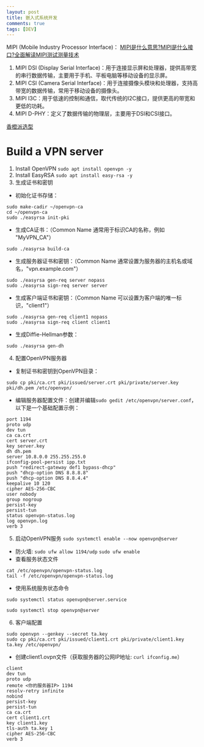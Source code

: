 ```yaml
---
layout: post
title: 嵌入式系统开发
comments: true
tags: [DEV]
---
```


MIPI (Mobile Industry Processor Interface)： [MIPI是什么意思?MIPI是什么接口?全面解读MIPI测试测量技术](https://www.eet-china.com/mp/a365565.html)

1. MIPI DSl (Display Serial Interface)：用于连接显示屏和处理器，提供高带宽的串行数据传输，主要用于手机、平板电脑等移动设备的显示屏。
2. MIPI CSl (Camera Serial Interface)：用于连接摄像头模块和处理器，支持高带宽的数据传输，常用于移动设备的摄像头。
3. MIPI I3C：用于低速的控制和通信，取代传统的I2C接口，提供更高的带宽和更低的功耗。
4. MIPI D-PHY：定义了数据传输的物理层，主要用于DSI和CSI接口。


[香橙派选型](https://blog.csdn.net/qq_29824567/article/details/143102419)


# Build a VPN server


1. Install OpenVPN `sudo apt install openvpn -y`
2. Install EasyRSA `sudo apt install easy-rsa -y`
3. 生成证书和密钥
  * 初始化证书存储：
```
sudo make-cadir ~/openvpn-ca
cd ~/openvpn-ca
sudo ./easyrsa init-pki
```
  * 生成CA证书：（Common Name 通常用于标识CA的名称，例如 "MyVPN_CA"）
```
sudo ./easyrsa build-ca
```
  * 生成服务器证书和密钥：（Common Name 通常设置为服务器的主机名或域名，"vpn.example.com"）
```
sudo ./easyrsa gen-req server nopass
sudo ./easyrsa sign-req server server
```
  * 生成客户端证书和密钥：（Common Name 可以设置为客户端的唯一标识，"client1"）
```
sudo ./easyrsa gen-req client1 nopass
sudo ./easyrsa sign-req client client1
```
  * 生成Diffie-Hellman参数：
```
sudo ./easyrsa gen-dh
```
4. 配置OpenVPN服务器
  * 复制证书和密钥到OpenVPN目录：
```
sudo cp pki/ca.crt pki/issued/server.crt pki/private/server.key pki/dh.pem /etc/openvpn/
```
  * 编辑服务器配置文件：创建并编辑`sudo gedit /etc/openvpn/server.conf`，以下是一个基础配置示例：
```
port 1194
proto udp
dev tun
ca ca.crt
cert server.crt
key server.key
dh dh.pem
server 10.8.0.0 255.255.255.0
ifconfig-pool-persist ipp.txt
push "redirect-gateway def1 bypass-dhcp"
push "dhcp-option DNS 8.8.8.8"
push "dhcp-option DNS 8.8.4.4"
keepalive 10 120
cipher AES-256-CBC
user nobody
group nogroup
persist-key
persist-tun
status openvpn-status.log
log openvpn.log
verb 3
```
5. 启动OpenVPN服务 `sudo systemctl enable --now openvpn@server`
  * 防火墙: `sudo ufw allow 1194/udp` `sudo ufw enable`
  * 查看服务状态文件
```
cat /etc/openvpn/openvpn-status.log
tail -f /etc/openvpn/openvpn-status.log
```
  * 使用系统服务状态命令
```
sudo systemctl status openvpn@server.service
```
```
sudo systemctl stop openvpn@server
```
6. 客户端配置
```
sudo openvpn --genkey --secret ta.key
sudo cp pki/ca.crt pki/issued/client1.crt pki/private/client1.key ta.key /etc/openvpn/
```
  * 创建client1.ovpn文件（获取服务器的公网IP地址: `curl ifconfig.me`）
```
client
dev tun
proto udp
remote <你的服务器IP> 1194
resolv-retry infinite
nobind
persist-key
persist-tun
ca ca.crt
cert client1.crt
key client1.key
tls-auth ta.key 1
cipher AES-256-CBC
verb 3
```
